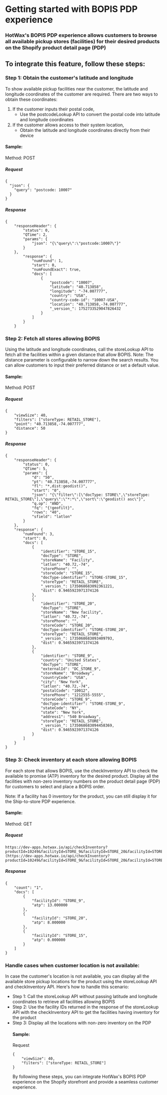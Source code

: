 # Getting started with BOPIS PDP experience

### HotWax's BOPIS PDP experience allows customers to browse all available pickup stores (facilities) for their desired products on the Shopify product detail page (PDP)

## To integrate this feature, follow these steps:

### Step 1: Obtain the customer's latitude and longitude

To show available pickup facilities near the customer, the latitude and longitude coordinates of the customer are required. There are two ways to obtain these coordinates:
<ol>
<li>If the customer inputs their postal code,
<ul> <li>Use the postcodeLookup API to convert the postal code into latitude and longitude coordinates </ul>
<li>If the customer allows access to their system location, 
<ul> <li>Obtain the  latitude and longitude coordinates directly from their device</ul>
</ol>

#### Sample: 

Method: POST

##### Request
```
{
  "json": {
    "query": "postcode: 10007"
  }
}
```

##### Response
```
{
    "responseHeader": {
        "status": 0,
        "QTime": 2,
        "params": {
            "json": "{\"query\":\"postcode:10007\"}"
        }
    },
        "response": {
            "numFound": 1,
            "start": 0,
            "numFoundExact": true,
            "docs": [
                {
                    "postcode": "10007",
                    "latitude": "40.713858",
                    "longitude": "-74.007777",
                    "country": "USA",
                    "country-code-id": "10007-USA",
                    "location": "40.713858,-74.007777",
                    "_version_": 1752733529047826432
                }
            ]
        }
    }
```

### Step 2: Fetch all stores allowing BOPIS

Using the latitude and longitude coordinates,  call the storeLookup API to fetch all the facilities within a given distance that allow BOPIS. 
Note: The distance parameter is configurable to narrow down the search results. You can allow customers to input their preferred distance or set a default value.

#### Sample: 

Method: POST

##### Request
```
{
    "viewSize": 40,
    "filters": ["storeType: RETAIL_STORE"],
    "point": "40.713858,-74.007777",
    "distance": 50
}

```

##### Response
```
{
    "responseHeader": {
        "status": 0,
        "QTime": 5,
        "params": {
            "d": "50",
            "pt": "40.713858,-74.007777",
            "fl": "*,dist:geodist()",
            "start": "0",
            "json": "{\"filter\":[\"docType: STORE\",\"storeType: RETAIL_STORE\"],\"query\":\"*:*\",\"sort\":\"geodist() asc\"}",
            "q.op": "AND",
            "fq": "{!geofilt}",
            "rows": "40",
            "sfield": "latlon"
        }
    },
    "response": {
        "numFound": 3,
        "start": 0,
        "docs": [
            {
                "identifier": "STORE_15",
                "docType": "STORE",
                "storeName": "Facility",
                "latlon": "40.72,-74",
                "storePhone": "",
                "storeCode": "STORE_15",
                "docType-identifier": "STORE-STORE_15",
                "storeType": "RETAIL_STORE",
                "_version_": 1735068683092361221,
                "dist": 0.9465923971374126
            },
            {
                "identifier": "STORE_20",
                "docType": "STORE",
                "storeName": "New facility",
                "latlon": "40.72,-74",
                "storePhone": "",
                "storeCode": "STORE_20",
                "docType-identifier": "STORE-STORE_20",
                "storeType": "RETAIL_STORE",
                "_version_": 1735068683093409793,
                "dist": 0.9465923971374126
            },
            {
                "identifier": "STORE_9",
                "country": "United States",
                "docType": "STORE",
                "externalId": "DC_STORE_9",
                "storeName": "Broadway",
                "countryCode": "USA",
                "city": "New York",
                "latlon": "40.72,-74",
                "postalCode": "10012",
                "storePhone": "1212555-5555",
                "storeCode": "STORE_9",
                "docType-identifier": "STORE-STORE_9",
                "stateCode": "NY",
                "state": "New York",
                "address1": "540 Broadway",
                "storeType": "RETAIL_STORE",
                "_version_": 1735068683094458369,
                "dist": 0.9465923971374126
            }
        ]
    }
}
```

### Step 3: Check inventory at each store allowing BOPIS 

For each store that allows BOPIS, use the checkInventory API to check the available to promise (ATP) inventory for the desired product. Display all the facilities with non-zero inventory numbers on the product detail page (PDP) for customers to select and place a BOPIS order. 

Note: If a facility has 0 inventory for the product, you can still display it for the Ship-to-store PDP experience.

#### Sample: 

Method: GET

##### Request
```
https://dev-apps.hotwax.io/api/checkInventory?productId=10249&facilityId=STORE_9&facilityId=STORE_20&facilityId=STORE_15 (https://dev-apps.hotwax.io/api/checkInventory?productId=10249&facilityId=STORE_9&facilityId=STORE_20&facilityId=STORE_15)
```

##### Response
```
{
    "count": "1",
    "docs": [
        {
            "facilityId": "STORE_9",
            "atp": 13.000000
        },
        {
            "facilityId": "STORE_20",
            "atp": 8.000000
        },
        {
            "facilityId": "STORE_15",
            "atp": 0.000000
        }
    ]
}
```

### Handle cases when customer location is not available:

In case the customer's location is not available, you can display all the available store pickup locations for the product using the storeLookup API and checkInventory API. Here's how to handle this scenario:
<ul>
<li> Step 1: Call the storeLookup API without passing latitude and longitude coordinates to retrieve all facilities allowing BOPIS</li>
<li> Step 2: Use the facility IDs returned in the response of the storeLookup API with the checkInventory API to get the facilities having inventory for the product </li>
  <li> Step 3: Display all the locations with non-zero inventory on the PDP </li>
</ol>

#### Sample: 

Request

```
{
    "viewSize": 40,
    "filters": ["storeType: RETAIL_STORE"]
}
```

By following these steps, you can integrate HotWax's BOPIS PDP experience on the Shopify storefront and provide a seamless customer experience.

